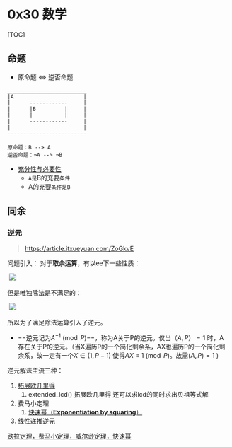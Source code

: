 # 0x30 数学

[TOC]



## 命题
+ 原命题 <=> 逆否命题
``` shell
_________________________
|A						|			
|	   ------------		|
|	   |B		  |		|
|	   |		  |		|
|	   ------------		|
|						|
-------------------------

原命题：B --> A
逆否命题：¬A --> ¬B

```
+ [ 充分性与必要性](https://zhuanlan.zhihu.com/p/29991897)
	+ `A是`B的充要`条件`
	+  A的充要`条件是B`



## 同余
### 逆元
> https://article.itxueyuan.com/ZoGkvE

问题引入：
对于**取余运算**，有以ee下一些性质：

 ![](https://imgs.itxueyuan.com/1470173-20191015235443676-1108609674.png)

但是唯独除法是不满足的：

 ![](https://imgs.itxueyuan.com/1470173-20191015235453220-1764460552.png)
 
所以为了满足除法运算引入了逆元。

+ ==逆元记为$A^{-1} \pmod P$==，称为A关于P的逆元。仅当$（A,P）=1$ 时，A 存在关于P的逆元。（当X遍历P的一个简化剩余系，AX也遍历P的一个简化剩余系，故一定有一个$X\in(1,P-1)$ 使得$AX \equiv 1 \pmod P$。故需$(A,P)=1$ )

逆元解法主流三种：
1. [拓展欧几里得](https://blog.csdn.net/u014634338/article/details/40210435)
	1. extended_lcd() 拓展欧几里得 还可以求lcd的同时求出贝祖等式解
2. 费马小定理
	1. [快速幂（**Exponentiation by squaring**）](https://zhuanlan.zhihu.com/p/95902286)
3. 线性递推逆元

[欧拉定理，费马小定理，威尔逊定理，快速幂](https://blog.csdn.net/weixin_51134546/article/details/120537957)

